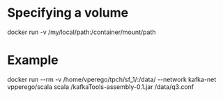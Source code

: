 # Specifying a volume
docker run -v /my/local/path:/container/mount/path
# Example
docker run --rm -v /home/vperego/tpch/sf_1/:/data/  --network kafka-net vpperego/scala scala /kafkaTools-assembly-0.1.jar /data/q3.conf